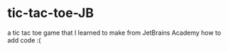 # tic-tac-toe-JB
a tic tac toe game that I learned to make from JetBrains Academy
how to add code :(
